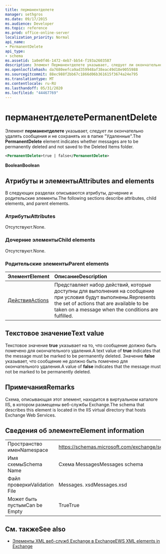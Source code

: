 ```yaml
---
title: перманентделете
manager: sethgros
ms.date: 09/17/2015
ms.audience: Developer
ms.topic: reference
ms.prod: office-online-server
localization_priority: Normal
api_name:
- PermanentDelete
api_type:
- schema
ms.assetid: 1a0e0f46-1472-4eb7-bb54-f193a2603587
description: Элемент Перманентделете указывает, следует ли окончательно удалять сообщения и не сохранять их в папке "Удаленные".
ms.openlocfilehash: da7680eefca9ad359948af38eac49d18e9055988
ms.sourcegitcommit: 88ec988f2bb67c1866d06b361615f3674a24e795
ms.translationtype: MT
ms.contentlocale: ru-RU
ms.lasthandoff: 05/31/2020
ms.locfileid: "44467769"
---
```

# <a name="permanentdelete"></a><span data-ttu-id="034a2-103">перманентделете</span><span class="sxs-lookup"><span data-stu-id="034a2-103">PermanentDelete</span></span>

<span data-ttu-id="034a2-104">Элемент **перманентделете** указывает, следует ли окончательно удалять сообщения и не сохранять их в папке "Удаленные".</span><span class="sxs-lookup"><span data-stu-id="034a2-104">The **PermanentDelete** element indicates whether messages are to be permanently deleted and not saved to the Deleted Items folder.</span></span> 
  
```XML
<PermanentDelete>true | false</PermanentDelete>
```

 <span data-ttu-id="034a2-105">**Boolean**</span><span class="sxs-lookup"><span data-stu-id="034a2-105">**Boolean**</span></span>
## <a name="attributes-and-elements"></a><span data-ttu-id="034a2-106">Атрибуты и элементы</span><span class="sxs-lookup"><span data-stu-id="034a2-106">Attributes and elements</span></span>

<span data-ttu-id="034a2-107">В следующих разделах описываются атрибуты, дочерние и родительские элементы.</span><span class="sxs-lookup"><span data-stu-id="034a2-107">The following sections describe attributes, child elements, and parent elements.</span></span>
  
### <a name="attributes"></a><span data-ttu-id="034a2-108">Атрибуты</span><span class="sxs-lookup"><span data-stu-id="034a2-108">Attributes</span></span>

<span data-ttu-id="034a2-109">Отсутствуют.</span><span class="sxs-lookup"><span data-stu-id="034a2-109">None.</span></span>
  
### <a name="child-elements"></a><span data-ttu-id="034a2-110">Дочерние элементы</span><span class="sxs-lookup"><span data-stu-id="034a2-110">Child elements</span></span>

<span data-ttu-id="034a2-111">Отсутствуют.</span><span class="sxs-lookup"><span data-stu-id="034a2-111">None.</span></span>
  
### <a name="parent-elements"></a><span data-ttu-id="034a2-112">Родительские элементы</span><span class="sxs-lookup"><span data-stu-id="034a2-112">Parent elements</span></span>

|<span data-ttu-id="034a2-113">**Элемент**</span><span class="sxs-lookup"><span data-stu-id="034a2-113">**Element**</span></span>|<span data-ttu-id="034a2-114">**Описание**</span><span class="sxs-lookup"><span data-stu-id="034a2-114">**Description**</span></span>|
|:-----|:-----|
|[<span data-ttu-id="034a2-115">Действия</span><span class="sxs-lookup"><span data-stu-id="034a2-115">Actions</span></span>](actions.md) <br/> |<span data-ttu-id="034a2-116">Представляет набор действий, которые доступны для выполнения на сообщение при условия будут выполнены.</span><span class="sxs-lookup"><span data-stu-id="034a2-116">Represents the set of actions that are available to be taken on a message when the conditions are fulfilled.</span></span>  <br/> |
   
## <a name="text-value"></a><span data-ttu-id="034a2-117">Текстовое значение</span><span class="sxs-lookup"><span data-stu-id="034a2-117">Text value</span></span>

<span data-ttu-id="034a2-118">Текстовое значение **true** указывает на то, что сообщение должно быть помечено для окончательного удаления.</span><span class="sxs-lookup"><span data-stu-id="034a2-118">A text value of **true** indicates that the message must be marked to be permanently deleted.</span></span> <span data-ttu-id="034a2-119">Значение **false** указывает, что сообщение не должно быть помечено для окончательного удаления.</span><span class="sxs-lookup"><span data-stu-id="034a2-119">A value of **false** indicates that the message must not be marked to be permanently deleted.</span></span> 
  
## <a name="remarks"></a><span data-ttu-id="034a2-120">Примечания</span><span class="sxs-lookup"><span data-stu-id="034a2-120">Remarks</span></span>

<span data-ttu-id="034a2-121">Схема, описывающая этот элемент, находится в виртуальном каталоге IIS, в котором размещены веб-службы Exchange.</span><span class="sxs-lookup"><span data-stu-id="034a2-121">The schema that describes this element is located in the IIS virtual directory that hosts Exchange Web Services.</span></span>
  
## <a name="element-information"></a><span data-ttu-id="034a2-122">Сведения об элементе</span><span class="sxs-lookup"><span data-stu-id="034a2-122">Element information</span></span>

|||
|:-----|:-----|
|<span data-ttu-id="034a2-123">Пространство имен</span><span class="sxs-lookup"><span data-stu-id="034a2-123">Namespace</span></span>  <br/> |https://schemas.microsoft.com/exchange/services/2006/messages  <br/> |
|<span data-ttu-id="034a2-124">Имя схемы</span><span class="sxs-lookup"><span data-stu-id="034a2-124">Schema Name</span></span>  <br/> |<span data-ttu-id="034a2-125">Схема Messages</span><span class="sxs-lookup"><span data-stu-id="034a2-125">Messages schema</span></span>  <br/> |
|<span data-ttu-id="034a2-126">Файл проверки</span><span class="sxs-lookup"><span data-stu-id="034a2-126">Validation File</span></span>  <br/> |<span data-ttu-id="034a2-127">Messages. xsd</span><span class="sxs-lookup"><span data-stu-id="034a2-127">Messages.xsd</span></span>  <br/> |
|<span data-ttu-id="034a2-128">Может быть пустым</span><span class="sxs-lookup"><span data-stu-id="034a2-128">Can be Empty</span></span>  <br/> |<span data-ttu-id="034a2-129">True</span><span class="sxs-lookup"><span data-stu-id="034a2-129">True</span></span>  <br/> |
   
## <a name="see-also"></a><span data-ttu-id="034a2-130">См. также</span><span class="sxs-lookup"><span data-stu-id="034a2-130">See also</span></span>



- [<span data-ttu-id="034a2-131">Элементы XML веб-служб Exchange в Exchange</span><span class="sxs-lookup"><span data-stu-id="034a2-131">EWS XML elements in Exchange</span></span>](ews-xml-elements-in-exchange.md)

